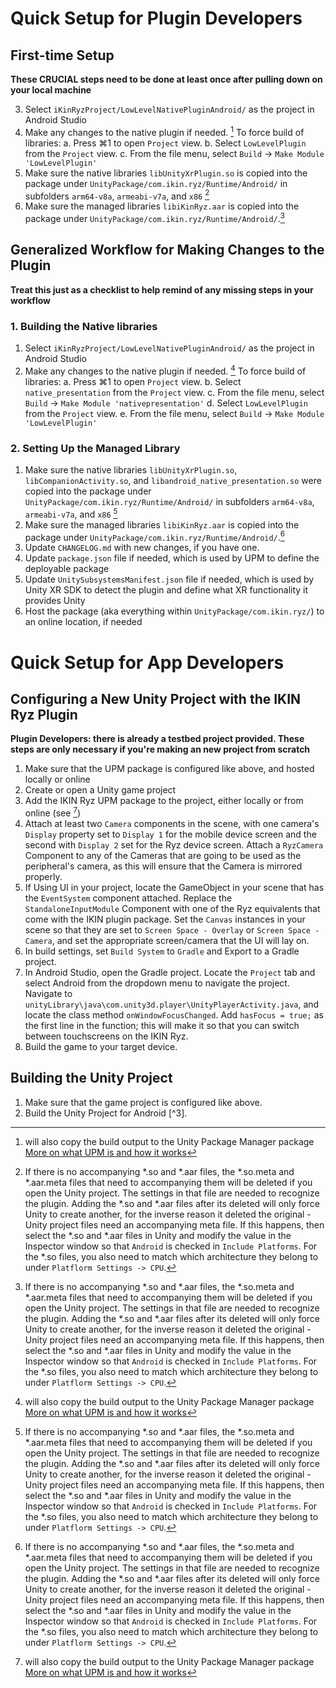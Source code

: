 # Quick Setup for Plugin Developers

## First-time Setup

**These CRUCIAL steps need to be done at least once after pulling down on your local machine**

3. Select `iKinRyzProject/LowLevelNativePluginAndroid/` as the project in Android Studio
4. Make any changes to the native plugin if needed. [^1] To force build of libraries:
 a. Press ⌘1 to open `Project` view.
    b. Select `LowLevelPlugin` from the `Project` view.
    c. From the file menu, select `Build` -> `Make Module 'LowLevelPlugin'`
5. Make sure the native libraries `libUnityXrPlugin.so` is copied into the package under `UnityPackage/com.ikin.ryz/Runtime/Android/` in subfolders `arm64-v8a`, `armeabi-v7a`, and `x86` [^2]
6. Make sure the managed libraries `libiKinRyz.aar` is copied into the package under `UnityPackage/com.ikin.ryz/Runtime/Android/`.[^2]

[^1]: will also copy the build output to the Unity Package Manager package [More on what UPM is and how it works](https://docs.unity3d.com/Packages/com.unity.package-manager-ui@2.1/manual/index.html)
[^2]: If there is no accompanying  *.so and *.aar files, the *.so.meta and *.aar.meta files that need to accompanying them will be deleted if you open the Unity project. The settings in that file are needed to recognize the plugin. Adding the *.so and *.aar files after its deleted will only force Unity to create another, for the inverse reason it deleted the original - Unity project files need an accompanying meta file. If this happens, then select the *.so and *.aar files in Unity and modify the value in the Inspector window so that `Android` is checked in `Include Platforms`. For the *.so files, you also need to match which architecture they belong to under `Platflorm Settings -> CPU`.

## Generalized Workflow for Making Changes to the Plugin

**Treat this just as a checklist to help remind of any missing steps in your workflow**

### 1. Building the Native libraries
1. Select `iKinRyzProject/LowLevelNativePluginAndroid/` as the project in Android Studio
2. Make any changes to the native plugin if needed. [^1] To force build of libraries:
 a. Press ⌘1 to open `Project` view.
    b. Select `native_presentation` from the `Project` view.
    c. From the file menu, select `Build` -> `Make Module 'nativepresentation'`
    d. Select `LowLevelPlugin` from the `Project` view.
    e. From the file menu, select `Build` -> `Make Module 'LowLevelPlugin'`

### 2. Setting Up the Managed Library
1. Make sure the native libraries `libUnityXrPlugin.so`, `libCompanionActivity.so`, and `libandroid_native_presentation.so` were copied into the package under `UnityPackage/com.ikin.ryz/Runtime/Android/` in subfolders `arm64-v8a`, `armeabi-v7a`, and `x86` [^2]
2. Make sure the managed libraries `libiKinRyz.aar` is copied into the package under `UnityPackage/com.ikin.ryz/Runtime/Android/`.[^2]
3. Update `CHANGELOG.md` with new changes, if you have one.
4. Update `package.json` file if needed, which is used by UPM to define the deployable package
5. Update `UnitySubsystemsManifest.json` file if needed, which is used by Unity XR SDK to detect the plugin and define what XR functionality it provides Unity
6. Host the package (aka everything within  `UnityPackage/com.ikin.ryz/`) to an online location, if needed


# Quick Setup for App Developers

## Configuring a New Unity Project with the IKIN Ryz Plugin

**Plugin Developers: there is already a testbed project provided. 
These steps are only necessary if you're making an new project from scratch**

1. Make sure that the UPM package is configured like above, and hosted locally or online
2. Create or open a Unity game project
3. Add the IKIN Ryz UPM package to the project, either locally or from online (see [^1])
4. Attach at least two `Camera` components in the scene, with one camera's `Display` property set to `Display 1` for the mobile device screen and the second with `Display 2` set for the Ryz device screen.  Attach a `RyzCamera` Component to any of the Cameras that are going to be used as the peripheral's camera, as this will ensure that the Camera is mirrored properly.
5. If Using UI in your project, locate the GameObject in your scene that has the `EventSystem` component attached. Replace the `StandaloneInputModule` Component with one of the Ryz equivalents that come with the IKIN plugin package. Set the `Canvas` instances in your scene so that they are set to `Screen Space - Overlay` or `Screen Space - Camera`, and set the appropriate screen/camera that the UI will lay on.
6. In build settings, set `Build System` to `Gradle` and Export to a Gradle project.
7. In Android Studio, open the Gradle project. Locate the `Project` tab and select Android from the dropdown menu to navigate the project. Navigate to `unityLibrary\java\com.unity3d.player\UnityPlayerActivity.java`, and locate the class method `onWindowFocusChanged`. Add `hasFocus = true;` as the first line in the function; this will make it so that you can switch between touchscreens on the IKIN Ryz.
8. Build the game to your target device.

## Building the Unity Project

1. Make sure that the game project is configured like above.
2. Build the Unity Project for Android [^3].
